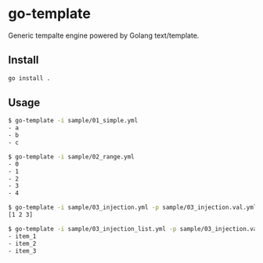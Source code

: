 # go-template

Generic tempalte engine powered by Golang text/template.

## Install

```sh
go install .
```

## Usage

```sh
$ go-template -i sample/01_simple.yml
- a
- b
- c

$ go-template -i sample/02_range.yml
- 0
- 1
- 2
- 3
- 4

$ go-template -i sample/03_injection.yml -p sample/03_injection.val.yml
[1 2 3]

$ go-template -i sample/03_injection_list.yml -p sample/03_injection.val.yml
- item_1
- item_2
- item_3
```

